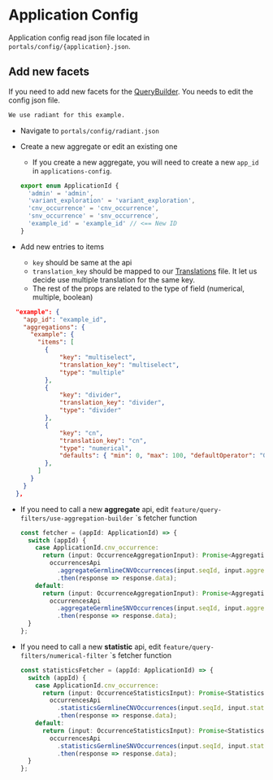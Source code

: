 # Application Config

Application config read json file located in `portals/config/{application}.json`. 



## Add new facets

If you need to add new facets for the [QueryBuilder](./query-builder.md). You needs to edit the config json file.

```markdown
We use radiant for this example.
```

- Navigate to `portals/config/radiant.json`

- Create a new aggregate or edit an existing one

  - If you create a new aggregate, you will need to create a new `app_id`  in `applications-config`. 

  ```typescript
  export enum ApplicationId {
    'admin' = 'admin',
    'variant_exploration' = 'variant_exploration',
    'cnv_occurrence' = 'cnv_occurrence',
    'snv_occurrence' = 'snv_occurrence',
    'example_id' = 'example_id' // <== New ID
  }
  ```

- Add new entries to items
  - `key` should be same at the api
  - `translation_key` should be mapped to our [Translations](./translation) file. It let us decide use multiple translation for the same key.
  - The rest of the props are related to the type of field (numerical, multiple, boolean)

```json
  "example": {
    "app_id": "example_id",
    "aggregations": {
      "example": {
        "items": [
          { 
              "key": "multiselect", 
              "translation_key": "multiselect", 
              "type": "multiple" 
          }, 
          { 
              "key": "divider", 
              "translation_key": "divider", 
              "type": "divider" 
          },
          { 
              "key": "cn", 
              "translation_key": "cn", 
              "type": "numerical", 
              "defaults": { "min": 0, "max": 100, "defaultOperator": "GreaterThan" } 
          },
        ]
      }
    }
  },

```

- If you need to call a new **aggregate** api, edit `feature/query-filters/use-aggregation-builder` `s fetcher function
  ```typescript
  const fetcher = (appId: ApplicationId) => {
    switch (appId) {
      case ApplicationId.cnv_occurrence:
        return (input: OccurrenceAggregationInput): Promise<Aggregation[]> =>
          occurrencesApi
            .aggregateGermlineCNVOccurrences(input.seqId, input.aggregationBody)
            .then(response => response.data);
      default:
        return (input: OccurrenceAggregationInput): Promise<Aggregation[]> =>
          occurrencesApi
            .aggregateGermlineSNVOccurrences(input.seqId, input.aggregationBody)
            .then(response => response.data);
    }
  };
  ```

- If you need to call a new **statistic** api, edit `feature/query-filters/numerical-filter` `s fetcher function

  ```typescript
  const statisticsFetcher = (appId: ApplicationId) => {
    switch (appId) {
      case ApplicationId.cnv_occurrence:
        return (input: OccurrenceStatisticsInput): Promise<Statistics> =>
          occurrencesApi
            .statisticsGermlineCNVOccurrences(input.seqId, input.statisticsBody)
            .then(response => response.data);
      default:
        return (input: OccurrenceStatisticsInput): Promise<Statistics> =>
          occurrencesApi
            .statisticsGermlineSNVOccurrences(input.seqId, input.statisticsBody)
            .then(response => response.data);
    }
  };
  
  ```

  

